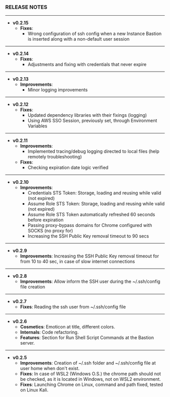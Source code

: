 ### RELEASE NOTES
---
- **v0.2.15**
  - **Fixes**: 
    - Wrong configuration of ssh config when a new Instance Bastion is inserted along with a non-default user session
---
- **v0.2.14**
  - **Fixes**: 
    - Adjustments and fixing with credentials that never expire
---
- **v0.2.13**
  - **Improvements**: 
    - Minor logging improvements
---
- **v0.2.12**
  - **Fixes**: 
    - Updated dependency libraries with their fixings (logging)
    - Using AWS SSO Session, previously set, through Environment Variables
---
- **v0.2.11**
  - **Improvements**: 
    - Implemented tracing/debug logging directed to local files (help remotely troubleshooting)
  - **Fixes**:
    - Checking expiration date logic verified
---  
- **v0.2.10**
  - **Improvements**: 
    - Credentials STS Token: Storage, loading and reusing while valid (not expired)
    - Assume Role STS Token: Storage, loading and reusing while valid (not expired)
    - Assume Role STS Token automatically refreshed 60 seconds before expiration
    - Passing proxy-bypass domains for Chrome configured with SOCKS (no proxy for)
    - Increasing the SSH Public Key removal timeout to 90 secs
---
- **v0.2.9**
  - **Improvements**: Increasing the SSH Public Key removal timeout for from 10 to 40 sec, in case of slow internet connections
---
- **v0.2.8**
  - **Improvements**: Allow inform the SSH user during the ~/.ssh/config file creation
---
- **v0.2.7**
  - **Fixes**: Reading the ssh user from ~/.ssh/config file
---
- **v0.2.6**
  - **Cosmetics**: Emoticon at title, different colors.
  - **Internals**: Code refactoring.
  - **Features**: Section for Run Shell Script Commands at the Bastion server.
---
- **v0.2.5**
  - **Improvements**: Creation of ~/.ssh folder and ~/.ssh/config file at user home when don't exist.
  - **Fixes**: In case of WSL2 (Windows O.S.) the chrome path should not be checked, as it is located in Windows, not on WSL2 environment.
  - **Fixes**: Launching Chrome on Linux, command and path fixed, tested on Linux Kali.
